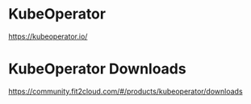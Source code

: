 # KubeOperator
https://kubeoperator.io/

# KubeOperator Downloads
https://community.fit2cloud.com/#/products/kubeoperator/downloads
